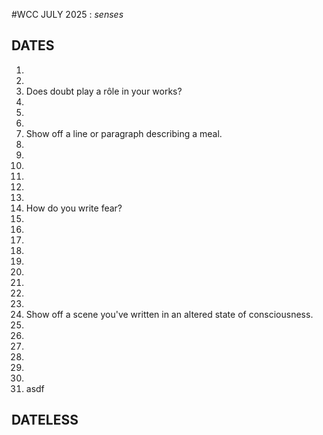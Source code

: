 #WCC JULY 2025 : *senses*

## DATES
1.
2.
3. Does doubt play a rôle in your works? 
4.
5.
6.
7. Show off a line or paragraph describing a meal.
8.
9. 
10.
11.
12.
13.
14. How do you write fear?
15.
16.
17.
18.
19.
20.
21.
22.
23.
24. Show off a scene you've written in an altered state of consciousness.
25.
26.
27.
28.
29.
30.
31. asdf

## DATELESS
